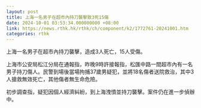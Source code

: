 ```yaml
---
layout: post
title: 上海一名男子在超市內持刀襲擊致3死15傷
date: 2024-10-01 03:53:34.000000000 +08:00
link: https://news.rthk.hk/rthk/ch/component/k2/1772761-20241001.htm
categories: rthk
---
```


上海一名男子在超市內持刀襲擊，造成3人死亡，15人受傷。

上海市公安局松江分局在通報指，昨晚9時許接報指，松匯中路一間超市內有一名男子持刀傷人。民警到場後當場拘捕37歲男疑犯，並將18名傷者送院救治，其中3人搶救無效死亡，其他傷者無生命危險。

初步調查指，疑犯因個人經濟糾紛，到上海洩憤並持刀襲擊。案件仍在進一步偵辦中。
